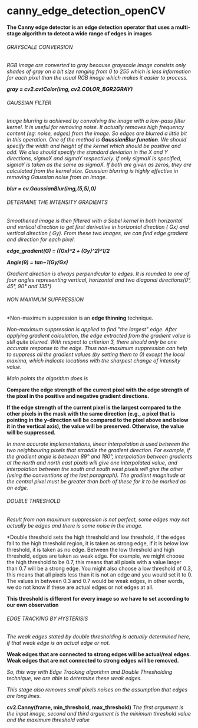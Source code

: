# canny_edge_detection_openCV

**The Canny edge detector is an edge detection operator that uses a multi-stage algorithm to detect a wide range of edges in images**

###### GRAYSCALE CONVERSION

*RGB image are converted to gray because grayscale image consists only shades of gray on a bit size ranging from 0 to 255 which is less information for each pixel than the usual RGB image which makes it easier to process.*

***gray = cv2.cvtColor(img, cv2.COLOR_BGR2GRAY)***

###### GAUSSIAN FILTER

*Image blurring is achieved by convolving the image with a low-pass filter kernel. It is useful for removing noise. It actually removes high frequency content (eg: noise, edges) from the image. So edges are blurred a little bit in this operation. One of the method is **GaussianBlur function**. We should specify the width and height of the kernel which should be positive and odd. We also should specify the standard deviation in the X and Y directions, sigmaX and sigmaY respectively. If only sigmaX is specified, sigmaY is taken as the same as sigmaX. If both are given as zeros, they are calculated from the kernel size. Gaussian blurring is highly effective in removing Gaussian noise from an image.*

***blur = cv.GaussianBlur(img,(5,5),0)***

###### DETERMINE THE INTENSITY GRADIENTS

*Smoothened image is then filtered with a Sobel kernel in both horizontal and vertical direction to get first derivative in horizontal direction ( Gx) and vertical direction ( Gy). From these two images, we can find edge gradient and direction for each pixel.*

***edge_gradient(G) = ((Gx)^2 + (Gy)^2)^1/2***

***Angle(θ) = tan−1(Gy/Gx)***

*Gradient direction is always perpendicular to edges. It is rounded to one of four angles representing vertical, horizontal and two diagonal directions(0°, 45°, 90° and 135°)*

###### NON MAXIMUM SUPPRESSION

*Non-maximum suppression is an **edge thinning** technique. 

*Non-maximum suppression is applied to find "the largest" edge. After applying gradient calculation, the edge extracted from the gradient value is still quite blurred. With respect to criterion 3, there should only be one accurate response to the edge. Thus non-maximum suppression can help to suppress all the gradient values (by setting them to 0) except the local maxima, which indicate locations with the sharpest change of intensity value.*

*Main points the algorithm does is*

**Compare the edge strength of the current pixel with the edge strength of the pixel in the positive and negative gradient directions.**

**If the edge strength of the current pixel is the largest compared to the other pixels in the mask with the same direction (e.g., a pixel that is pointing in the y-direction will be compared to the pixel above and below it in the vertical axis), the value will be preserved. Otherwise, the value will be suppressed.**

*In more accurate implementations, linear interpolation is used between the two neighbouring pixels that straddle the gradient direction. For example, if the gradient angle is between 89° and 180°, interpolation between gradients at the north and north east pixels will give one interpolated value, and interpolation between the south and south west pixels will give the other (using the conventions of the last paragraph). The gradient magnitude at the central pixel must be greater than both of these for it to be marked as an edge.*

###### DOUBLE THRESHOLD

*Result from non maximum suppression is not perfect, some edges may not actually be edges and there is some noise in the image.*

*Double threshold sets the high threshold and low threshold, if the edges fall to the high threshold region, it is taken as strong edge, if it is below low threshold, it is taken as no edge. Between the low threshold and high threshold, edges are taken as weak edge.  For example, we might choose the high threshold to be 0.7, this means that all pixels with a value larger than 0.7 will be a strong edge. You might also choose a low threshold of 0.3, this means that all pixels less than it is not an edge and you would set it to 0. The values in between 0.3 and 0.7 would be weak edges, in other words, we do not know if these are actual edges or not edges at all.

**This threshold is different for every image so we have to set according to our own observation**

###### EDGE TRACKING BY HYSTERISIS

*The weak edges stated by double thresholding is actually determined here, if that weak edge is an actual edge or not.*

**Weak edges that are connected to strong edges will be actual/real edges. Weak edges that are not connected to strong edges will be removed.**

*So, this way with Edge Tracking algorithm and Double Thresholding technique, we are able to determine these weak edges.*

*This stage also removes small pixels noises on the assumption that edges are long lines.*

**cv2.Canny(frame, min_threshold, max_threshold)** *The first argument is the input image, second and third argument is the minimum threshold value and the maximum threshold value*
